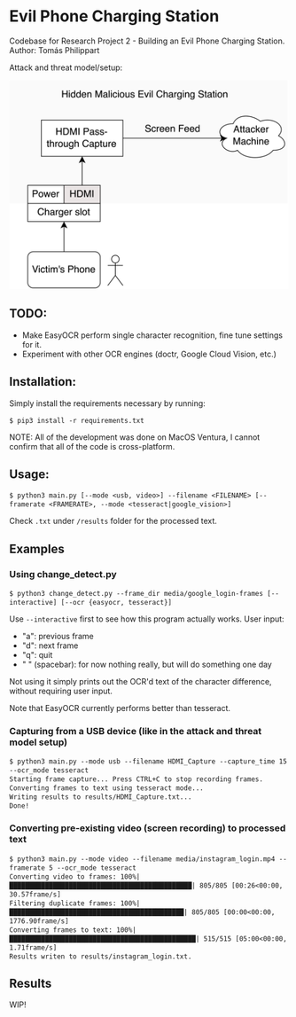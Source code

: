 # Evil Phone Charging Station
Codebase for Research Project 2 - Building an Evil Phone Charging Station. 
Author: Tomás Philippart

Attack and threat model/setup:

![Attack model](docs/AttackAndThreatModel.png)


## TODO:

- Make EasyOCR perform single character recognition, fine tune settings for it.
- Experiment with other OCR engines (doctr, Google Cloud Vision, etc.)

## Installation:

Simply install the requirements necessary by running:

```console
$ pip3 install -r requirements.txt
```

NOTE: All of the development was done on MacOS Ventura, I cannot confirm that all of the code is cross-platform.

## Usage: 

```console
$ python3 main.py [--mode <usb, video>] --filename <FILENAME> [--framerate <FRAMERATE>, --mode <tesseract|google_vision>]
```

Check ``.txt`` under ``/results`` folder for the processed text.

## Examples

### Using change_detect.py

```console
$ python3 change_detect.py --frame_dir media/google_login-frames [--interactive] [--ocr {easyocr, tesseract}]
```

Use ``--interactive`` first to see how this program actually works. User input:
  * "a": previous frame
  * "d": next frame
  * "q": quit
  * " " (spacebar): for now nothing really, but will do something one day

Not using it simply prints out the OCR'd text of the character difference, without requiring user input.

Note that EasyOCR currently performs better than tesseract.

### Capturing from a USB device (like in the attack and threat model setup)

```console
$ python3 main.py --mode usb --filename HDMI_Capture --capture_time 15 --ocr_mode tesseract
Starting frame capture... Press CTRL+C to stop recording frames.
Converting frames to text using tesseract mode...
Writing results to results/HDMI_Capture.txt...
Done!
```

### Converting pre-existing video (screen recording) to processed text

```console
$ python3 main.py --mode video --filename media/instagram_login.mp4 --framerate 5 --ocr_mode tesseract
Converting video to frames: 100%|██████████████████████████████████████████████| 805/805 [00:26<00:00, 30.57frame/s]
Filtering duplicate frames: 100%|████████████████████████████████████████████| 805/805 [00:00<00:00, 1776.90frame/s]
Converting frames to text: 100%|███████████████████████████████████████████████| 515/515 [05:00<00:00,  1.71frame/s]
Results writen to results/instagram_login.txt.
```

## Results

WIP!